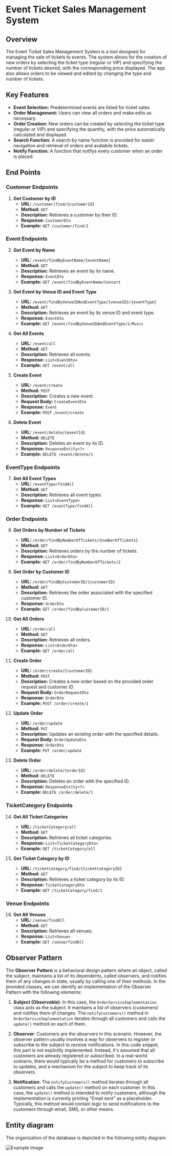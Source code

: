 # Event Ticket Sales Management System

## Overview
The Event Ticket Sales Management System is a tool designed for managing the sale of tickets to events. The system allows for the creation of new orders by selecting the ticket type (regular or VIP) and specifying the number of tickets desired, with the corresponding price displayed. The app also allows orders to be viewed and edited by changing the type and number of tickets.

## Key Features
- **Event Selection:** Predetermined events are listed for ticket sales.
- **Order Management:** Users can view all orders and make edits as necessary.
- **Order Creation:** New orders can be created by selecting the ticket type (regular or VIP) and specifying the quantity, with the price automatically calculated and displayed.
- **Search Function:** A search by name function is provided for easier navigation and retrieval of orders and avalabile tickets.
- **Notify Function:** A function that notifys evety customer when an order is placed.

## End Points

### Customer Endpoints
1. **Get Customer by ID**
    - **URL:** `/customer/find/{customerId}`
    - **Method:** `GET`
    - **Description:** Retrieves a customer by their ID.
    - **Response:** `CustomerDto`
    - **Example:** `GET /customer/find/1`

### Event Endpoints
2. **Get Event by Name**
    - **URL:** `/event/findByEventName/{eventName}`
    - **Method:** `GET`
    - **Description:** Retrieves an event by its name.
    - **Response:** `EventDto`
    - **Example:** `GET /event/findByEventName/Concert`

3. **Get Event by Venue ID and Event Type**
    - **URL:** `/event/findByVenueIDAndEventType/{venueID}/{eventType}`
    - **Method:** `GET`
    - **Description:** Retrieves an event by its venue ID and event type.
    - **Response:** `EventDto`
    - **Example:** `GET /event/findByVenueIDAndEventType/1/Music`

4. **Get All Events**
    - **URL:** `/event/all`
    - **Method:** `GET`
    - **Description:** Retrieves all events.
    - **Response:** `List<EventDto>`
    - **Example:** `GET /event/all`

5. **Create Event**
    - **URL:** `/event/create`
    - **Method:** `POST`
    - **Description:** Creates a new event.
    - **Request Body:** `CreateEventDto`
    - **Response:** `Event`
    - **Example:** `POST /event/create`

6. **Delete Event**
    - **URL:** `/event/delete/{eventId}`
    - **Method:** `DELETE`
    - **Description:** Deletes an event by its ID.
    - **Response:** `ResponseEntity<?>`
    - **Example:** `DELETE /event/delete/1`

### EventType Endpoints
7. **Get All Event Types**
    - **URL:** `/eventType/findAll`
    - **Method:** `GET`
    - **Description:** Retrieves all event types.
    - **Response:** `List<EventType>`
    - **Example:** `GET /eventType/findAll`

### Order Endpoints
8. **Get Orders by Number of Tickets**
    - **URL:** `/order/findByNumberOfTickets/{numberOfTickets}`
    - **Method:** `GET`
    - **Description:** Retrieves orders by the number of tickets.
    - **Response:** `List<OrderDto>`
    - **Example:** `GET /order/findByNumberOfTickets/2`

9. **Get Order by Customer ID**
    - **URL:** `/order/findByCustomerID/{customerID}`
    - **Method:** `GET`
    - **Description:** Retrieves the order associated with the specified customer ID.
    - **Response:** `OrderDto`
    - **Example:** `GET /order/findByCustomerID/1`

10. **Get All Orders**
    - **URL:** `/order/all`
    - **Method:** `GET`
    - **Description:** Retrieves all orders.
    - **Response:** `List<OrderDto>`
    - **Example:** `GET /order/all`

11. **Create Order**
    - **URL:** `/order/create/{customerID}`
    - **Method:** `POST`
    - **Description:** Creates a new order based on the provided order request and customer ID.
    - **Request Body:** `OrderRequestDto`
    - **Response:** `OrderDto`
    - **Example:** `POST /order/create/1`

12. **Update Order**
    - **URL:** `/order/update`
    - **Method:** `PUT`
    - **Description:** Updates an existing order with the specified details.
    - **Request Body:** `OrderUpdateDto`
    - **Response:** `OrderDto`
    - **Example:** `PUT /order/update`

13. **Delete Order**
    - **URL:** `/order/delete/{orderID}`
    - **Method:** `DELETE`
    - **Description:** Deletes an order with the specified ID.
    - **Response:** `ResponseEntity<?>`
    - **Example:** `DELETE /order/delete/1`

### TicketCategory Endpoints
14. **Get All Ticket Categories**
    - **URL:** `/ticketCategory/all`
    - **Method:** `GET`
    - **Description:** Retrieves all ticket categories.
    - **Response:** `List<TicketCategoryDto>`
    - **Example:** `GET /ticketCategory/all`

15. **Get Ticket Category by ID**
    - **URL:** `/ticketCategory/find/{ticketCategoryID}`
    - **Method:** `GET`
    - **Description:** Retrieves a ticket category by its ID.
    - **Response:** `TicketCategoryDto`
    - **Example:** `GET /ticketCategory/find/1`

### Venue Endpoints
16. **Get All Venues**
    - **URL:** `/venue/findAll`
    - **Method:** `GET`
    - **Description:** Retrieves all venues.
    - **Response:** `List<Venue>`
    - **Example:** `GET /venue/findAll`


## Observer Pattern

The **Observer Pattern** is a behavioral design pattern where an object, called the subject, maintains a list of its dependents, called observers, and notifies them of any changes in state, usually by calling one of their methods. In the provided classes, we can identify an implementation of the Observer Pattern with the following elements:

1. **Subject (Observable)**: In this case, the `OrderServiceImplementation` class acts as the subject. It maintains a list of observers (customers) and notifies them of changes. The `notifyCustomers()` method in `OrderServiceImplementation` iterates through all customers and calls the `update()` method on each of them.

2. **Observer**: Customers are the observers in this scenario. However, the observer pattern usually involves a way for observers to register or subscribe to the subject to receive notifications. In this code snippet, this part is not explicitly implemented. Instead, it's assumed that all customers are already registered or subscribed. In a real-world scenario, there would typically be a method for customers to subscribe to updates, and a mechanism for the subject to keep track of its observers.

3. **Notification**: The `notifyCustomers()` method iterates through all customers and calls the `update()` method on each customer. In this case, the `update()` method is intended to notify customers, although the implementation is currently printing "Email sent" as a placeholder. Typically, this method would contain logic to send notifications to the customers through email, SMS, or other means.


## Entity diagram
The organization of the database is depicted in the following entity diagram:

![Example Image](EntityDiagram.drawio.png)
